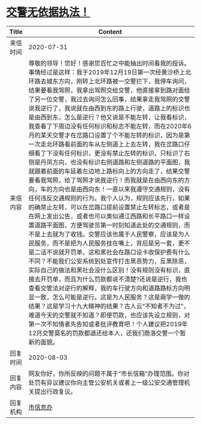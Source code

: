 # [交警无依据执法！](http://www.shangluo.gov.cn/zmhd/ldxxxx.jsp?urltype=leadermail.LeaderMailContentUrl&wbtreeid=1112&leadermailid=6267)

| Title |                                                                                                                                                                                                                                                                                                                                                                                                                                      Content                                                                                                                                                                                                                                                                                                                                                                                                                                      |
|:-----:|-----------------------------------------------------------------------------------------------------------------------------------------------------------------------------------------------------------------------------------------------------------------------------------------------------------------------------------------------------------------------------------------------------------------------------------------------------------------------------------------------------------------------------------------------------------------------------------------------------------------------------------------------------------------------------------------------------------------------------------------------------------------------------------------------------------------------------------------------------------------------------------|
| 来信时间  | 2020-07-31                                                                                                                                                                                                                                                                                                                                                                                                                                                                                                                                                                                                                                                                                                                                                                                                                                                                        |
| 来信内容  | 尊敬的领导！您好！感谢您百忙之中能抽出时间看我的投诉。事情经过是这样：我于2019年12月19日第一次经黄沙桥上北环路去城东方向，刚转上北环路被一交警拦下，我停车询问，结果要看我驾照，我拿出驾照交给交警，他直接拿到路对面给了另一位交警，我过去询问怎么回事，结果拿走我驾照的交警说我逆行了，我说就在由西到东的路上行驶，道路上的标识也是由西到东，怎么是逆行？他又说是不能左转，让我看标识，我查看了下周边没有任何标识和标志不能左转，而在2020年6月的某天交警才在岔路口设置了个不能左转的标识，因为是第一次走北环路看前面的车从左侧道上上去左转，我在岔路口仔细看了下没有任何标识，更没有禁止左转的标识，只标识了右侧是丹凤方向，也没有标识右侧道路和左侧道路的平面图，我就跟着前面的车延着左边地上路标向上的方向走了，结果交警要看我驾照，给了驾照才说我逆行！而我就是在由西向东的方向，车的方向也是由西向东！一直以来我遵守交通规则，没有任何违反交通规则的行为。我个人认为，规则应该先行，如果的确禁止左转，可以在岔路口提前设置禁止左转标志，或者是在网上发出公告，或者也可以类似通江西路和长平路口一样设置道路平面图，方便驾驶员第一时刻知道此处的交通规则，而不是上去就为了收钱。交警应该也属于人民警察，应该是为人民服务，而不是把为人民服务挂在嘴上，背后是另一套，更不是二话不说就开罚单，这和黑社会在路口设卡收保护费有什么不同？不能我们公安系统到处宣传打击黑恶势力，反黑除恶，实际自己的做法和黑社会没什么区别！没有规则没有标识，直接去开罚单，而且为什么罚款都说不清楚?还说是逆行，我也查看交管法对逆行的解释，我的车行驶方向和道路路标方向明显一致，怎么可能是逆行。这是为人民服务？这是兩学一做的结果？这是学习十九大精神的结果？古人云“不知者不为过”，难道今天的交警就不知道？即使罚款，也应该先设立规则，对第一次不知情者先告知或者批评教育吧！个人建议把2019年12月交警莫名的罚款都退还给本人，还我们商洛交警一个暂新的面貌。 |
| 回复时间  | 2020-08-03                                                                                                                                                                                                                                                                                                                                                                                                                                                                                                                                                                                                                                                                                                                                                                                                                                                                        |
| 回复内容  | 网友你好，你所反映的问题不属于“市长信箱”办理范围。你对处罚有异议建议你向主管公安机关或者上一级公安交通管理机关提出行政复议。                                                                                                                                                                                                                                                                                                                                                                                                                                                                                                                                                                                                                                                                                                                                                                                                                   |
| 回复机构  | [市信息办](../../category/agencies/市信息办.md)                                                                                                                                                                                                                                                                                                                                                                                                                                                                                                                                                                                                                                                                                                                                                                                                                                           |